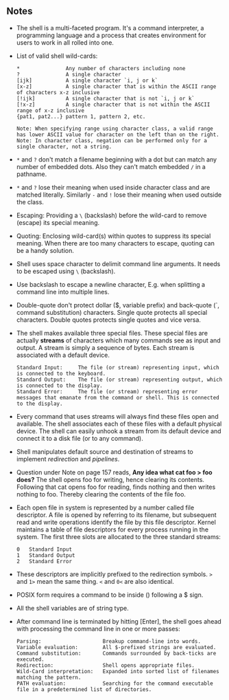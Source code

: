 ## Notes

-   The shell is a multi-faceted program. It's a command interpreter, a programming language and a process that creates environment for users to work in all rolled into one.

-   List of valid shell wild-cards:  

        *               Any number of characters including none
        ?               A single character
        [ijk]           A single character `i, j or k`
        [x-z]           A single character that is within the ASCII range of characters x-z inclusive
        [!ijk]          A single character that is not `i, j or k`
        [!x-z]          A single character that is not within the ASCII range of x-z inclusive
        {pat1, pat2...} pattern 1, pattern 2, etc.

        Note: When specifying range using character class, a valid range has lower ASCII value for character on the left than on the right.
        Note: In character class, negation can be performed only for a single character, not a string.

-   `*` and `?` don't match a filename beginning with a dot but can match any number of embedded dots. Also they can't match embedded `/` in a pathname.

-   `*` and `?` lose their meaning when used inside character class and are matched literally. Similarly `-` and `!` lose their meaning when used outside the class.

-   Escaping: Providing a `\` (backslash) before the wild-card to remove (escape) its special meaning.

-   Quoting: Enclosing wild-card(s) within quotes to suppress its special meaning. When there are too many characters to escape, quoting can be a handy solution.

-   Shell uses space character to delimit command line arguments. It needs to be escaped using `\` (backslash).

-   Use backslash to escape a newline character, E.g. when splitting a command line into multiple lines.

-   Double-quote don't protect dollar ($, variable prefix) and back-quote (`, command substitution) characters. Single quote protects all special characters. Double quotes protects single quotes and vice versa.

-   The shell makes available three special files. These special files are actually **streams** of characters which many commands see as input and output. A stream is simply a sequence of bytes. Each stream is associated with a default device.  

        Standard Input:     The file (or stream) representing input, which is connected to the keyboard.
        Standard Output:    The file (or stream) representing output, which is connected to the display.
        Standard Error:     The file (or stream) representing error messages that emanate from the command or shell. This is connected to the display.

-   Every command that uses streams will always find these files open and available. The shell associates each of these files with a default physical device. The shell can easily unhook a stream from its default device and connect it to a disk file (or to any command).

-   Shell manipulates default source and destination of streams to implement _redirection_ and _pipelines_.

-   Question under Note on page 157 reads, **Any idea what cat foo > foo does?** The shell opens foo for writing, hence clearing its contents. Following that cat opens foo for reading, finds nothing and then writes nothing to foo. Thereby clearing the contents of the file foo.

-   Each open file in system is represented by a number called file descriptor. A file is opened by referring to its filename, but subsequent read and write operations identify the file by this file descriptor. Kernel maintains a table of file descriptors for every process running in the system. The first three slots are allocated to the three standard streams:  

        0   Standard Input
        1   Standard Output
        2   Standard Error

-   These descriptors are implicitly prefixed to the redirection symbols. `>` and `1>` mean the same thing. `<` and `0<` are also identical.

-   POSIX form requires a command to be inside () following a $ sign.

-   All the shell variables are of string type.

-   After command line is terminated by hitting [Enter], the shell goes ahead with processing the command line in one or more passes:  

        Parsing:                    Breakup command-line into words.
        Variable evaluation:        All $-prefixed strings are evaluated.
        Command substitution:       Commands surrounded by back-ticks are executed.
        Redirection:                Shell opens appropriate files.
        Wild-Card interpretation:   Expanded into sorted list of filenames matching the pattern.
        PATH evaluation:            Searching for the command executable file in a predetermined list of directories.
